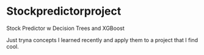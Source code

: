 # Stockpredictorproject
Stock Predictor w Decision Trees and XGBoost

Just tryna concepts I learned recently and apply them to a project that I find cool.
